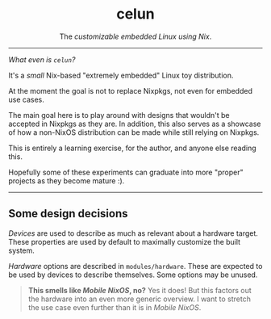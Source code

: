 <div align="center"><h1>celun</h1></div>
<div align="center">The <em>customizable embedded Linux using Nix</em>.</div>

* * *

*What even is `celun`?*

It's a *small* Nix-based "extremely embedded" Linux toy distribution.

At the moment the goal is not to replace Nixpkgs, not even for embedded use
cases.

The main goal here is to play around with designs that wouldn't be accepted in
Nixpkgs as they are. In addition, this also serves as a showcase of how a
non-NixOS distribution can be made while still relying on Nixpkgs.

This is entirely a learning exercise, for the author, and anyone else reading
this.

Hopefully some of these experiments can graduate into more "proper" projects
as they become mature :).

* * *

Some design decisions
---------------------

*Devices* are used to describe as much as relevant about a hardware target.
These properties are used by default to maximally customize the built system.

*Hardware* options are described in `modules/hardware`. These are expected to
be used by devices to describe themselves. Some options may be unused.

> **This smells like *Mobile NixOS*, no?** Yes it does! But this factors out
> the hardware into an even more generic overview. I want to stretch the use
> case even further than it is in *Mobile NixOS*.
